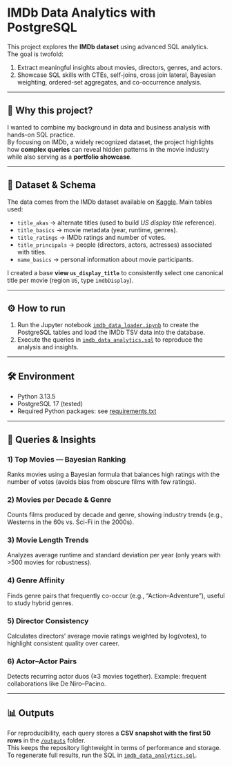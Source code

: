 # IMDb Data Analytics with PostgreSQL

This project explores the **IMDb dataset** using advanced SQL analytics.  
The goal is twofold:  
1. Extract meaningful insights about movies, directors, genres, and actors. 
2. Showcase SQL skills with CTEs, self-joins, cross join lateral, Bayesian weighting, ordered-set aggregates, and co-occurrence analysis.

---

## 🎯 Why this project?
I wanted to combine my background in data and business analysis with hands-on SQL practice.  
By focusing on IMDb, a widely recognized dataset, the project highlights how **complex queries** can reveal hidden patterns in the movie industry while also serving as a **portfolio showcase**.

---

## 📂 Dataset & Schema
The data comes from the IMDb dataset available on [Kaggle](https://www.kaggle.com/datasets/ashirwadsangwan/imdb-dataset).
Main tables used:
- `title_akas` → alternate titles (used to build *US display title* reference).
- `title_basics` → movie metadata (year, runtime, genres).
- `title_ratings` → IMDb ratings and number of votes.
- `title_principals` → people (directors, actors, actresses) associated with titles.
- `name_basics` → personal information about movie participants.

I created a base **view `us_display_title`** to consistently select one canonical title per movie (region `US`, type `imdbDisplay`).

---

## ⚙️ How to run
1. Run the Jupyter notebook [`imdb_data_loader.ipynb`](imdb_data_loader.ipynb) to create the PostgreSQL tables and load the IMDb TSV data into the database.  
2. Execute the queries in [`imdb_data_analytics.sql`](imdb_data_analytics.sql) to reproduce the analysis and insights.  

---

## 🛠️ Environment
- Python 3.13.5
- PostgreSQL 17 (tested)
- Required Python packages: see [requirements.txt](requirements.txt)

---

## 🔎 Queries & Insights

### 1) **Top Movies — Bayesian Ranking**
Ranks movies using a Bayesian formula that balances high ratings with the number of votes (avoids bias from obscure films with few ratings).

### 2) **Movies per Decade & Genre**
Counts films produced by decade and genre, showing industry trends (e.g., Westerns in the 60s vs. Sci-Fi in the 2000s).

### 3) **Movie Length Trends**
Analyzes average runtime and standard deviation per year (only years with >500 movies for robustness).

### 4) **Genre Affinity**
Finds genre pairs that frequently co-occur (e.g., “Action–Adventure”), useful to study hybrid genres.

### 5) **Director Consistency**
Calculates directors’ average movie ratings weighted by log(votes), to highlight consistent quality over career.

### 6) **Actor–Actor Pairs**
Detects recurring actor duos (≥3 movies together). Example: frequent collaborations like De Niro–Pacino. 

---

## 📊 Outputs
For reproducibility, each query stores a **CSV snapshot with the first 50 rows** in the [`/outputs`](outputs) folder.  
This keeps the repository lightweight in terms of performance and storage.  
To regenerate full results, run the SQL in [`imdb_data_analytics.sql`](imdb_data_analytics.sql).
